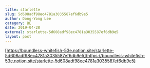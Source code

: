 ```yaml
---
title: starlette
slug: 5d608adf98ec4781a3035587ef6db9e5
author: Dong-Yong Lee
category: BE
date: 2019-04-28
external: starlette-5d608adf98ec4781a3035587ef6db9e5
layout: post
---
```


[https://boundless-whitefish-53e.notion.site/starlette-5d608adf98ec4781a3035587ef6db9e5](https://boundless-whitefish-53e.notion.site/starlette-5d608adf98ec4781a3035587ef6db9e5)